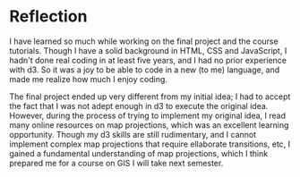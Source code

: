 # Reflection

I have learned so much while working on the final project and the course tutorials. Though I have a solid background in HTML, CSS and JavaScript, I hadn't done real coding in at least five years, and I had no prior experience with d3. So it was a joy to be able to code in a new (to me) language, and made me realize how much I enjoy coding.

The final project ended up very different from my initial idea; I had to accept the fact that I was not adept enough in d3 to execute the original idea.  However, during the process of trying to implement my original idea, I read many online resources on map projections, which was an excellent learning opportunity.  Though my d3 skills are still rudimentary, and I cannot implement complex map projections that require ellaborate transitions, etc, I gained a fundamental understanding of map projections, which I think prepared me for a course on GIS I will take next semester.



